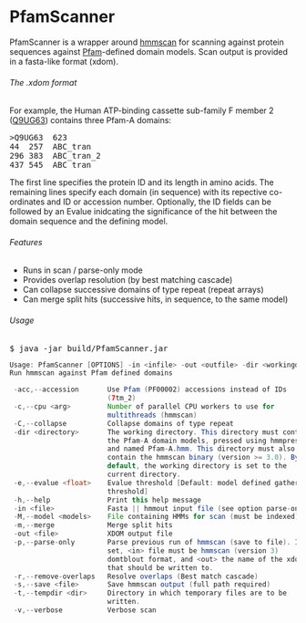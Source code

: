 PfamScanner
===========
PfamScanner is a wrapper around [hmmscan](http://hmmer.janelia.org/ "HMMER") 
for scanning against protein sequences against [Pfam]("http://pfam.sanger.ac.uk/" "Pfam")-defined 
domain models. Scan output is provided in a fasta-like format (xdom).

###### The .xdom format
For example, the Human ATP-binding cassette sub-family F member 2 
([Q9UG63]("http://www.uniprot.org/uniprot/Q9UG63" "See Q9UG63 at UniProt")) 
contains three Pfam-A domains:
<pre>
>Q9UG63  623
44  257  ABC_tran
296 383  ABC_tran_2
437 545  ABC_tran	
</pre>
The first line specifies the protein ID and its length in amino acids. The remaining lines
specify each domain (in sequence) with its repective co-ordinates and ID or accession 
number. Optionally, the ID fields can be followed by an Evalue inidcating the significance of
the hit between the domain sequence and the defining model. 

###### Features
* Runs in scan / parse-only mode
* Provides overlap resolution (by best matching cascade)
* Can collapse successive domains of type repeat (repeat arrays)
* Can merge split hits (successive hits, in sequence, to the same model)


###### Usage
<pre>
$ java -jar build/PfamScanner.jar
</pre>
```java
Usage: PfamScanner [OPTIONS] -in <infile> -out <outfile> -dir <workingdir>
Run hmmscan against Pfam defined domains

 -acc,--accession       Use Pfam (PF00002) accessions instead of IDs
                        (7tm_2)
 -c,--cpu <arg>         Number of parallel CPU workers to use for
                        multithreads (hmmscan)
 -C,--collapse          Collapse domains of type repeat
 -dir <directory>       The working directory. This directory must contain
                        the Pfam-A domain models, pressed using hmmpress
                        and named Pfam-A.hmm. This directory must also
                        contain the hmmscan binary (version >= 3.0). By
                        default, the working directory is set to the
                        current directory.
 -e,--evalue <float>    Evalue threshold [Default: model defined gathering
                        threshold]
 -h,--help              Print this help message
 -in <file>             Fasta || hmmout input file (see option parse-only)
 -M,--model <models>    File containing HMMs for scan (must be indexed)
 -m,--merge             Merge split hits
 -out <file>            XDOM output file
 -p,--parse-only        Parse previous run of hmmscan (save to file). If
                        set, <in> file must be hmmscan (version 3)
                        domtblout format, and <out> the name of the xdom
                        that should be written to.
 -r,--remove-overlaps   Resolve overlaps (Best match cascade)
 -s,--save <file>       Save hmmscan output (full path required)
 -t,--tempdir <dir>     Directory in which temporary files are to be
                        written.
 -v,--verbose           Verbose scan
```
